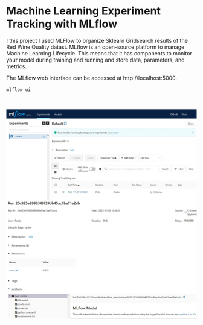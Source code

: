 # Machine Learning Experiment Tracking with MLflow
I this project I used MLFlow to organize Sklearn Gridsearch results of the Red Wine Quality datast. MLflow is an open-source platform to manage Machine Learning Lifecycle. This means that it has components to monitor your model during training and running and store data, parameters, and metrics. 

The MLflow web interface can be accessed at http://localhost:5000. 

```
mlflow ui
``` 
</br>

<img src="mlflow-ui.JPG"  width="600"/></br>
<img src="mlflow-results.JPG"  width="600"/></br>

